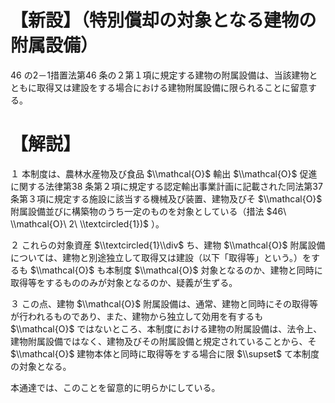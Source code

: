 # 【新設】（特別償却の対象となる建物の附属設備）

46 の2－1措置法第46 条の２第１項に規定する建物の附属設備は、当該建物とともに取得又は建設をする場合における建物附属設備に限られることに留意する。

# 【解説】

１ 本制度は、農林水産物及び食品 $\\mathcal{O}$ 輸出 $\\mathcal{O}$ 促進に関する法律第38 条第２項に規定する認定輸出事業計画に記載された同法第37 条第３項に規定する施設に該当する機械及び装置、建物及びそ $\\mathcal{O}$ 附属設備並びに構築物のうち一定のものを対象としている（措法 $46\ \\mathcal{O}\ 2\ \\textcircled{1})$ ）。

２ これらの対象資産 $\\textcircled{1}\\div$ ち、建物 $\\mathcal{O}$ 附属設備については、建物と別途独立して取得又は建設（以下「取得等」という。）をするも $\\mathcal{O}$ も本制度 $\\mathcal{O}$ 対象となるのか、建物と同時に取得等をするもののみが対象となるのか、疑義が生ずる。

３ この点、建物 $\\mathcal{O}$ 附属設備は、通常、建物と同時にその取得等が行われるものであり、また、建物から独立して効用を有するも $\\mathcal{O}$ ではないところ、本制度における建物の附属設備は、法令上、建物附属設備ではなく、建物及びその附属設備と規定されていることから、そ $\\mathcal{O}$ 建物本体と同時に取得等をする場合に限 $\\supset$ て本制度の対象となる。

本通達では、このことを留意的に明らかにしている。